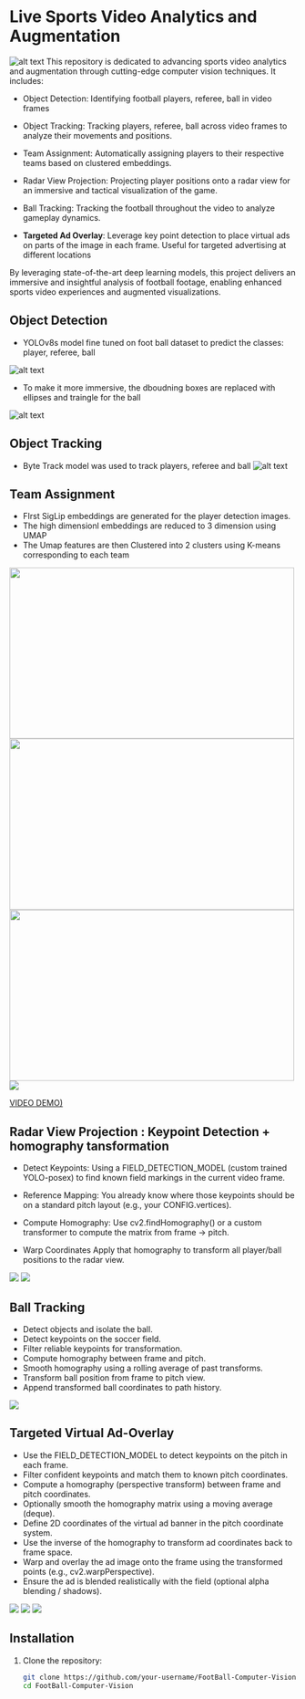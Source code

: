 # Live Sports Video Analytics and Augmentation
![alt text](repo-artifacts/pipeline.png)
This repository is dedicated to advancing sports video analytics and augmentation through cutting-edge computer vision techniques. It includes:

- Object Detection: Identifying football players, referee, ball in video frames 
- Object Tracking: Tracking players, referee, ball across video frames to analyze their movements and positions.
- Team Assignment: Automatically assigning players to their respective teams based on clustered embeddings.
- Radar View Projection: Projecting player positions onto a radar view for an immersive and tactical visualization of the game.
- Ball Tracking: Tracking the football throughout the video to analyze gameplay dynamics.

- **Targeted Ad Overlay**: Leverage key point detection to place virtual ads on parts of the image in each frame. Useful for targeted advertising at different locations

By leveraging state-of-the-art deep learning models, this project delivers an immersive and insightful analysis of football footage, enabling enhanced sports video experiences and augmented visualizations.




## Object Detection
- YOLOv8s model fine tuned on foot ball dataset to predict the classes: player, referee, ball

![alt text](repo-artifacts/object-detection.png)

- To make it more immersive, the dboudning boxes are replaced with ellipses and traingle for the ball

![alt text](repo-artifacts/object_detection_immersive.png)


## Object Tracking
- Byte Track model was used to track players, referee and ball
![alt text](repo-artifacts/object_teacking.png)

## Team Assignment
- FIrst SigLip embeddings are generated for the player detection images.
- The high dimensionl embeddings are reduced to 3 dimension using UMAP
- The Umap features are then Clustered into 2 clusters using K-means corresponding to each team

<img src="https://media.roboflow.com/notebooks/examples/football-ai-team-clustering.png" width="500" height="300">

<img src="repo-artifacts/team_A.png"  width="500" height="300">

<img src="repo-artifacts/team_B.png"  width="500" height="300">

<img src="repo-artifacts/team_assigned.png">

[VIDEO DEMO)](https://www.canva.com/design/DAGkkoH6KHw/joxP6bqoyxks_JvjEcCntw/watch?utm_content=DAGkkoH6KHw&utm_campaign=designshare&utm_medium=link2&utm_source=uniquelinks&utlId=h216485b4d8)

## Radar View Projection : Keypoint Detection + homography tansformation

- Detect Keypoints:	Using a FIELD_DETECTION_MODEL (custom trained YOLO-posex) to find known field markings in the current video frame.
- Reference Mapping:	You already know where those keypoints should be on a standard pitch layout (e.g., your CONFIG.vertices).
- Compute Homography:	Use cv2.findHomography() or a custom transformer  to compute the matrix from frame → pitch.

- Warp Coordinates	Apply that homography to transform all player/ball positions to the radar view.
<img src="repo-artifacts/team_assigned.png">
<img src="repo-artifacts/radar.png">

## Ball Tracking
- Detect objects and isolate the ball.
- Detect keypoints on the soccer field.
- Filter reliable keypoints for transformation.
- Compute homography between frame and pitch.
- Smooth homography using a rolling average of past transforms.
- Transform ball position from frame to pitch view.
- Append transformed ball coordinates to path history.

<img src="repo-artifacts/ball_trajectory.png">

## Targeted Virtual Ad-Overlay
- Use the FIELD_DETECTION_MODEL to detect keypoints on the pitch in each frame.
- Filter confident keypoints and match them to known pitch coordinates.
- Compute a homography (perspective transform) between frame and pitch coordinates.
- Optionally smooth the homography matrix using a moving average (deque).
- Define 2D coordinates of the virtual ad banner in the pitch coordinate system.
- Use the inverse of the homography to transform ad coordinates back to frame space.
- Warp and overlay the ad image onto the frame using the transformed points (e.g., cv2.warpPerspective).
- Ensure the ad is blended realistically with the field (optional alpha blending / shadows).

<img src="repo-artifacts/pre-ad.png">
<img src="repo-artifacts/ad_abc.png">
<img src="repo-artifacts/ad_xyz.png">



## Installation

1. Clone the repository:
   ```bash
   git clone https://github.com/your-username/FootBall-Computer-Vision.git
   cd FootBall-Computer-Vision
   ```

